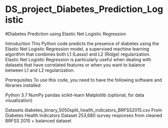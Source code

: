 # DS_project_Diabetes_Prediction_Logistic

#Diabetes Prediction using Elastic Net Logistic Regression

Introduction
This Python code predicts the presence of diabetes using the Elastic Net Logistic Regression model, a supervised machine learning algorithm that combines both L1 (Lasso) and L2 (Ridge) regularization. Elastic Net Logistic Regression is particularly useful when dealing with datasets that have correlated features or when you want to balance between L1 and L2 regularization.

Prerequisites
To use this code, you need to have the following software and libraries installed:

Python 3.7
NumPy
pandas
scikit-learn
Matplotlib (optional, for data visualization)

Datasets
diabetes_binary_5050split_health_indicators_BRFSS2015.csv
From Diabetes Health Indicators Dataset
253,680 survey responses from cleaned BRFSS 2015 + balanced dataset

